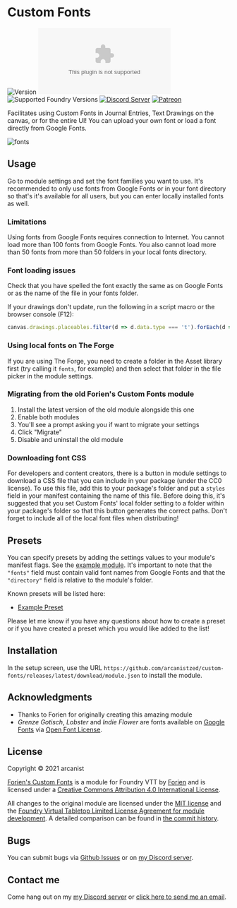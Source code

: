 # Custom Fonts

![Version](https://img.shields.io/github/v/tag/arcanistzed/custom-fonts?label=Version&style=flat-square&color=2577a1) ![Latest Release Download Count](https://img.shields.io/github/downloads/arcanistzed/custom-fonts/latest/module.zip?label=Downloads&style=flat-square&color=9b43a8) ![Supported Foundry Versions](https://img.shields.io/endpoint?url=https://foundryshields.com/version?url=https://raw.githubusercontent.com/arcanistzed/custom-fonts/main/module.json&style=flat-square&color=ff6400) [![Discord Server](https://img.shields.io/badge/-Discord-%232c2f33?style=flat-square&logo=discord)](https://discord.gg/AAkZWWqVav) [![Patreon](https://img.shields.io/badge/-Patreon-%23141518?style=flat-square&logo=patreon)](https://www.patreon.com/bePatron?u=15896855)

Facilitates using Custom Fonts in Journal Entries, Text Drawings on the canvas, or for the entire UI! You can upload your own font or load a font directly from Google Fonts.

![fonts](https://i.gyazo.com/32fe907375b3993d05a204b4f521aac5.png)

## Usage

Go to module settings and set the font families you want to use. It's recommended to only use fonts from Google Fonts or in your font directory so that's it's available for all users, but you can enter locally installed fonts as well.

### Limitations

Using fonts from Google Fonts requires connection to Internet. You cannot load more than 100 fonts from Google Fonts.
You also cannot load more than 50 fonts from more than 50 folders in your local fonts directory.

### Font loading issues

Check that you have spelled the font exactly the same as on Google Fonts or as the name of the file in your fonts folder.

If your drawings don't update, run the following in a script macro or the browser console (F12):

```js
canvas.drawings.placeables.filter(d => d.data.type === 't').forEach(d => d.draw());
```

### Using local fonts on The Forge

If you are using The Forge, you need to create a folder in the Asset library first (try calling it `fonts`, for example) and then select that folder in the file picker in the module settings.

### Migrating from the old Forien's Custom Fonts module

1. Install the latest version of the old module alongside this one
2. Enable both modules
3. You'll see a prompt asking you if want to migrate your settings
4. Click "Migrate"
5. Disable and uninstall the old module

### Downloading font CSS

For developers and content creators, there is a button in module settings to download a CSS file that you can include in your package (under the CC0 license).
To use this file, add this to your package's folder and put a `styles` field in your manifest containing the name of this file. Before doing  this, it's suggested that you set Custom Fonts' local folder setting to a folder within your package's folder so that this button generates the correct paths. Don't forget to include all of the local font files when distributing!

## Presets

You can specify presets by adding the settings values to your module's manifest flags. See the [example module](https://github.com/arcanistzed/custom-fonts-example-preset). It's important to note that the `"fonts"` field must contain valid font names from Google Fonts and that the `"directory"` field is relative to the module's folder.

Known presets will be listed here:

* [Example Preset](https://foundryvtt.com/packages/custom-fonts-example-preset)

Please let me know if you have any questions about how to create a preset or if you have created a preset which you would like added to the list!

## Installation

In the setup screen, use the URL `https://github.com/arcanistzed/custom-fonts/releases/latest/download/module.json` to install the module.

## Acknowledgments

* Thanks to Forien for originally creating this amazing module
* *Grenze Gotisch*, *Lobster* and *Indie Flower* are fonts available on [Google Fonts](https://fonts.google.com/) via [Open Font License](https://scripts.sil.org/cms/scripts/page.php?site_id=nrsi&id=OFL).

## License

Copyright © 2021 arcanist

[Forien's Custom Fonts](https://github.com/Forien/foundryvtt-forien-custom-fonts) is a module for Foundry VTT by [Forien](https://www.patreon.com/forien) and is licensed under a [Creative Commons Attribution 4.0 International License](http://creativecommons.org/licenses/by/4.0/).

All changes to the original module are licensed under the [MIT license](LICENSE) and the [Foundry Virtual Tabletop Limited License Agreement for module development](https://foundryvtt.com/article/license/). A detailed comparison can be found in [the commit history](https://github.com/arcanistzed/custom-fonts/compare/36b76f1cdd679c8b72519d03435b2a29013d5e84...main).

## Bugs

You can submit bugs via [Github Issues](https://github.com/arcanistzed/custom-fonts/issues/new/choose) or on [my Discord server](https://discord.gg/AAkZWWqVav).

## Contact me

Come hang out on my [my Discord server](https://discord.gg/AAkZWWqVav) or [click here to send me an email](mailto:arcanistzed@gmail.com?subject=custom-fonts%20module%20for%20Foundry%20VTT).
